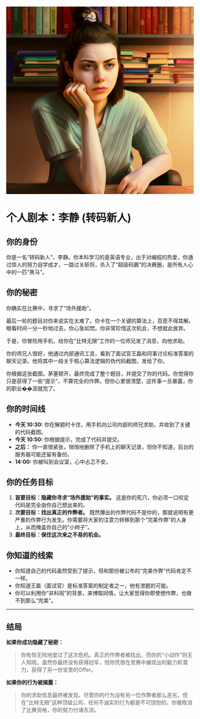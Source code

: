 ![Li Jing](./images/li_jing.png)


# 个人剧本：李静 (转码新人)

## 你的身份

你是一名“转码新人”，李静。你本科学习的是英语专业，出于对编程的热爱，你通过惊人的努力自学成才，一路过关斩将，杀入了“超级码霸”的决赛圈，是所有人心中的一匹“黑马”。

## 你的秘密

你确实在比赛中，寻求了“场外援助”。

最后一轮的题目对你来说实在太难了。你卡在一个关键的算法上，百思不得其解。眼看时间一分一秒地过去，你心急如焚。你非常珍惜这次机会，不想就此放弃。

于是，你冒险用手机，给你在“比特无限”工作的一位师兄发了消息，向他求助。

你的师兄人很好，他通过内部通讯工具，看到了面试官王磊和同事讨论标准答案的聊天记录。他将其中一段关于核心算法逻辑的伪代码截图，发给了你。

你根据这张截图，茅塞顿开，最终完成了整个题目，并提交了你的代码。你觉得你只是获得了一些“提示”，不算完全的作弊。但你心里很清楚，这件事一旦暴露，你的职业��涯就完了。

## 你的时间线

*   **今天 10:30:** 你在解题时卡住，用手机向公司内部的师兄求助，并收到了关键的代码截图。
*   **今天 10:50:** 你根据提示，完成了代码并提交。
*   **之后：** 你一直很紧张，悄悄地删除了手机上的聊天记录，但你不知道，后台的服务器可能还留有备份。
*   **14:00:** 你被叫到会议室，心中忐忑不安。

## 你的任务目标

1.  **首要目标：隐藏你寻求“场外援助”的事实。** 这是你的死穴，你必须一口咬定代码是完全由你自己想出来的。
2.  **次要目标：找出真正的作弊者。** 既然爆出的作弊代码不是你的，那就说明有更严重的作弊行为发生。你需要将大家的注意力转移到那个“完美作弊”的人身上，从而掩盖你自己的“小辫子”。
3.  **最终目标：保住这次来之不易的机会。**

## 你知道的线索

*   你知道自己的代码虽然受到了提示，但和那份被公布的“完美作弊”代码肯定不一样。
*   你知道王磊（面试官）是标准答案的制定者之一，他有泄题的可能。
*   你可以利用你“非科班”的背景，来博取同情，让大家觉得你即使想作弊，也做不到那么“完美”。

---
## 结局

**如果你成功隐藏了秘密：**
> 你有惊无险地度过了这次危机。真正的作弊者被找出，而你的“小动作”则无人知晓。虽然你最终没有获得冠军，但你凭借在竞赛中展现出的毅力和潜力，获得了另一份宝贵的Offer。

**如果你的行为被揭露：**
> 你的求助信息最终被发现。尽管你的行为没有另一位作弊者那么恶劣，但在“比特无限”这种顶级公司，任何不诚实的行为都是不可饶恕的。你被取消了比赛资格，你的努力付诸东流。
